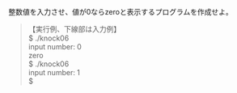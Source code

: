 整数値を入力させ、値が0ならzeroと表示するプログラムを作成せよ。

> 【実行例、下線部は入力例】  
> $ ./knock06  
> input number: 0  
> zero  
> $ ./knock06  
> input number: 1  
> $  

